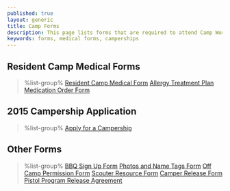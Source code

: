 ```yaml
---
published: true
layout: generic
title: Camp Forms
description: This page lists forms that are required to attend Camp Workcoeman, including the required medical forms.
keywords: forms, medical forms, camperships
---
```


## Resident Camp Medical Forms

> %list-group%
> <a href="{{ site.url }}/pdf/2015/health-form.pdf" class="list-group-item">Resident Camp Medical Form</a>
> <a href="{{ site.url }}/pdf/2014/2011_Med-AllergeyTreatment.pdf" class="list-group-item">Allergy Treatment Plan</a>
> <a href="{{ site.url }}/pdf/2015/med-admin.pdf" class="list-group-item">Medication Order Form</a>

## 2015 Campership Application

> %list-group%
> <a href="http://www.ctrivers.org/Camping/CampershipsandCampCards/ApplyforaCampership" class="list-group-item">Apply for a Campership</a>

## Other Forms

> %list-group%
> <a href="{{ site.url }}/pdf/2014/bbq_form.pdf" class="list-group-item">BBQ Sign Up Form</a>
> <a href="{{ site.url }}/pdf/2014/2010_photo_nametag_form.pdf" class="list-group-item">Photos and Name Tags Form</a>
> <a href="{{ site.url }}/pdf/2014/off_camp_permission.pdf" class="list-group-item">Off Camp Permission Form</a>
> <a href="{{ site.url }}/pdf/2014/2012_scouterresourceform.pdf" class="list-group-item">Scouter Resource Form</a>
> <a href="{{ site.url }}/pdf/2014/camper_release.pdf" class="list-group-item">Camper Release Form</a>
> <a href="{{ site.url }}/pdf/2015/pistol-pilot-program-release-agreement.pdf" class="list-group-item">Pistol Program Release Agreement</a>
